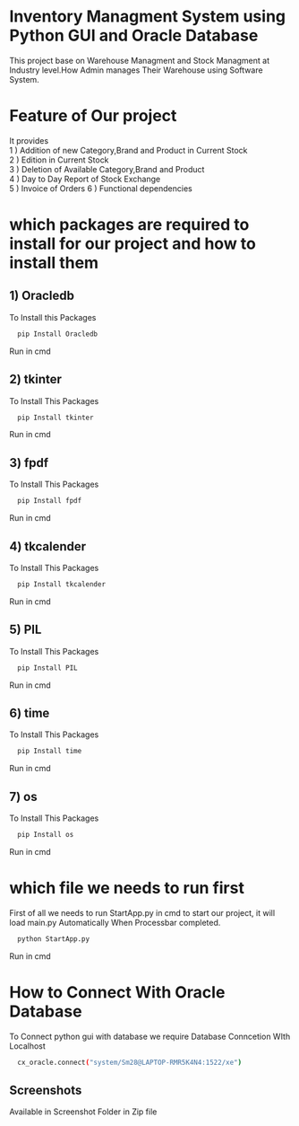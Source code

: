 
# Inventory Managment System using Python GUI and Oracle Database

This project base on Warehouse Managment and Stock Managment at Industry level.How Admin manages Their Warehouse using Software System.

# Feature of Our project
It provides                                        
1 ) Addition of new Category,Brand and Product in Current Stock   
2 ) Edition in Current Stock                      
3 ) Deletion of Available Category,Brand and Product  
4 ) Day to Day Report of Stock Exchange   
5 ) Invoice of Orders
6 ) Functional dependencies
# which packages are required to install for our project and how to install them





## 1) Oracledb

To Install this Packages

```bash
  pip Install Oracledb
```
Run in cmd
## 2) tkinter

To Install This Packages

```bash
  pip Install tkinter
```
Run in cmd
## 3) fpdf

To Install This Packages   


```bash
  pip Install fpdf
```
Run in cmd
## 4) tkcalender
To Install This Packages   


```bash
  pip Install tkcalender
```
Run in cmd

## 5) PIL
To Install This Packages   


```bash
  pip Install PIL
```
Run in cmd

## 6) time
To Install This Packages   


```bash
  pip Install time
```
Run in cmd
## 7) os
To Install This Packages   


```bash
  pip Install os
```
Run in cmd
# which file we needs to run first
First of all we needs to run StartApp.py in cmd to start our project, it will load main.py Automatically When Processbar completed.

```bash
  python StartApp.py
```
Run in cmd

# How to Connect With Oracle Database

To Connect python gui with database we require Database Conncetion WIth Localhost

```bash
  cx_oracle.connect("system/Sm28@LAPTOP-RMR5K4N4:1522/xe")
```

## Screenshots
 
 Available in Screenshot Folder in Zip file 


